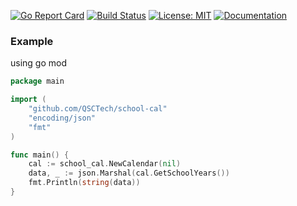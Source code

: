 [![Go Report Card](https://goreportcard.com/badge/github.com/QSCTech/school-cal)](https://goreportcard.com/report/github.com/QSCTech/school-cal)
[![Build Status](https://travis-ci.org/QSCTech/school-cal.svg?branch=master)](https://travis-ci.org/QSCTech/school-cal)
[![License: MIT](https://img.shields.io/badge/License-MIT-yellow.svg)](https://github.com/QSCTech/school-cal/blob/master/LICENSE)
[![Documentation](https://godoc.org/github.com/QSCTech/school-cal?status.svg)](https://godoc.org/github.com/QSCTech/school-cal)

### Example

using go mod

```go
package main

import (
	"github.com/QSCTech/school-cal"
	"encoding/json"
	"fmt"
)

func main() {
	cal := school_cal.NewCalendar(nil)
	data, _ := json.Marshal(cal.GetSchoolYears())
	fmt.Println(string(data))
}
```